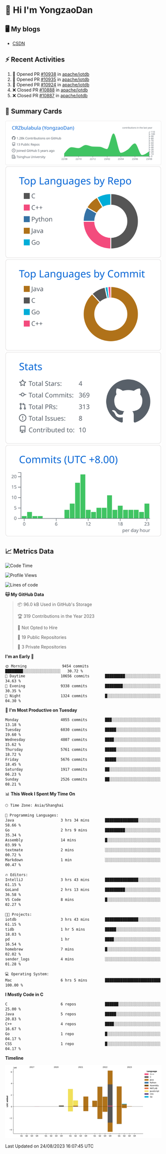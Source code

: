 # 👋 Hi I'm YongzaoDan

## 🖥 My blogs
  + [CSDN](https://blog.csdn.net/CRZbulabula?type=blog)

## ⚡ Recent Activities
<!--START_SECTION:activity-->
1. 💪 Opened PR [#10938](https://github.com/apache/iotdb/pull/10938) in [apache/iotdb](https://github.com/apache/iotdb)
2. 💪 Opened PR [#10935](https://github.com/apache/iotdb/pull/10935) in [apache/iotdb](https://github.com/apache/iotdb)
3. 💪 Opened PR [#10924](https://github.com/apache/iotdb/pull/10924) in [apache/iotdb](https://github.com/apache/iotdb)
4. ❌ Closed PR [#10888](https://github.com/apache/iotdb/pull/10888) in [apache/iotdb](https://github.com/apache/iotdb)
5. ❌ Closed PR [#10887](https://github.com/apache/iotdb/pull/10887) in [apache/iotdb](https://github.com/apache/iotdb)
<!--END_SECTION:activity-->

## 🎑 Summary Cards

[![](https://raw.githubusercontent.com/CRZbulabula/CRZbulabula/main/profile-summary-card-output/github/0-profile-details.svg)](https://github.com/vn7n24fzkq/github-profile-summary-cards)
[![](https://raw.githubusercontent.com/CRZbulabula/CRZbulabula/main/profile-summary-card-output/github/1-repos-per-language.svg)](https://github.com/vn7n24fzkq/github-profile-summary-cards) [![](https://raw.githubusercontent.com/CRZbulabula/CRZbulabula/main/profile-summary-card-output/github/2-most-commit-language.svg)](https://github.com/vn7n24fzkq/github-profile-summary-cards)
[![](https://raw.githubusercontent.com/CRZbulabula/CRZbulabula/main/profile-summary-card-output/github/3-stats.svg)](https://github.com/vn7n24fzkq/github-profile-summary-cards) [![](https://raw.githubusercontent.com/CRZbulabula/CRZbulabula/main/profile-summary-card-output/github/4-productive-time.svg)](https://github.com/vn7n24fzkq/github-profile-summary-cards)

## 📈 Metrics Data

<!--START_SECTION:waka-->
![Code Time](http://img.shields.io/badge/Code%20Time-248%20hrs%2026%20mins-blue)

![Profile Views](http://img.shields.io/badge/Profile%20Views-0-blue)

![Lines of code](https://img.shields.io/badge/From%20Hello%20World%20I%27ve%20Written-22.2%20million%20lines%20of%20code-blue)

**🐱 My GitHub Data** 

> 📦 96.0 kB Used in GitHub's Storage 
 > 
> 🏆 319 Contributions in the Year 2023
 > 
> 🚫 Not Opted to Hire
 > 
> 📜 19 Public Repositories 
 > 
> 🔑 3 Private Repositories 
 > 
**I'm an Early 🐤** 

```text
🌞 Morning                9454 commits        ████████░░░░░░░░░░░░░░░░░   30.72 % 
🌆 Daytime                10656 commits       █████████░░░░░░░░░░░░░░░░   34.63 % 
🌃 Evening                9338 commits        ████████░░░░░░░░░░░░░░░░░   30.35 % 
🌙 Night                  1324 commits        █░░░░░░░░░░░░░░░░░░░░░░░░   04.30 % 
```
📅 **I'm Most Productive on Tuesday** 

```text
Monday                   4055 commits        ███░░░░░░░░░░░░░░░░░░░░░░   13.18 % 
Tuesday                  6030 commits        █████░░░░░░░░░░░░░░░░░░░░   19.60 % 
Wednesday                4807 commits        ████░░░░░░░░░░░░░░░░░░░░░   15.62 % 
Thursday                 5761 commits        █████░░░░░░░░░░░░░░░░░░░░   18.72 % 
Friday                   5676 commits        █████░░░░░░░░░░░░░░░░░░░░   18.45 % 
Saturday                 1917 commits        ██░░░░░░░░░░░░░░░░░░░░░░░   06.23 % 
Sunday                   2526 commits        ██░░░░░░░░░░░░░░░░░░░░░░░   08.21 % 
```


📊 **This Week I Spent My Time On** 

```text
🕑︎ Time Zone: Asia/Shanghai

💬 Programming Languages: 
Java                     3 hrs 34 mins       ███████████████░░░░░░░░░░   58.66 % 
Go                       2 hrs 9 mins        █████████░░░░░░░░░░░░░░░░   35.34 % 
Assembly                 14 mins             █░░░░░░░░░░░░░░░░░░░░░░░░   03.99 % 
textmate                 2 mins              ░░░░░░░░░░░░░░░░░░░░░░░░░   00.72 % 
Markdown                 1 min               ░░░░░░░░░░░░░░░░░░░░░░░░░   00.47 % 

🔥 Editors: 
IntelliJ                 3 hrs 43 mins       ███████████████░░░░░░░░░░   61.15 % 
GoLand                   2 hrs 13 mins       █████████░░░░░░░░░░░░░░░░   36.58 % 
VS Code                  8 mins              █░░░░░░░░░░░░░░░░░░░░░░░░   02.27 % 

🐱‍💻 Projects: 
iotdb                    3 hrs 43 mins       ███████████████░░░░░░░░░░   61.15 % 
tidb                     1 hr 5 mins         █████░░░░░░░░░░░░░░░░░░░░   18.03 % 
pd                       1 hr                ████░░░░░░░░░░░░░░░░░░░░░   16.54 % 
homebrew                 7 mins              █░░░░░░░░░░░░░░░░░░░░░░░░   02.02 % 
sender_logs              4 mins              ░░░░░░░░░░░░░░░░░░░░░░░░░   01.28 % 

💻 Operating System: 
Mac                      6 hrs 5 mins        █████████████████████████   100.00 % 
```

**I Mostly Code in C** 

```text
C                        6 repos             ██████░░░░░░░░░░░░░░░░░░░   25.00 % 
Java                     5 repos             █████░░░░░░░░░░░░░░░░░░░░   20.83 % 
C++                      4 repos             ████░░░░░░░░░░░░░░░░░░░░░   16.67 % 
Go                       1 repo              █░░░░░░░░░░░░░░░░░░░░░░░░   04.17 % 
CSS                      1 repo              █░░░░░░░░░░░░░░░░░░░░░░░░   04.17 % 
```



**Timeline**

![Lines of Code chart](https://raw.githubusercontent.com/CRZbulabula/CRZbulabula/main/assets/bar_graph.png)


 Last Updated on 24/08/2023 16:07:45 UTC
<!--END_SECTION:waka-->

